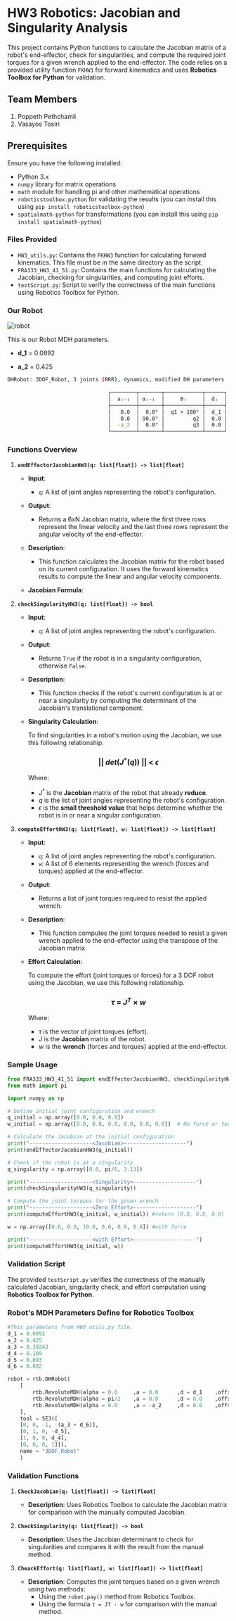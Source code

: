 # HW3 Robotics: Jacobian and Singularity Analysis

This project contains Python functions to calculate the Jacobian matrix of a robot's end-effector, check for singularities, and compute the required joint torques for a given wrench applied to the end-effector. The code relies on a provided utility function `FKHW3` for forward kinematics and uses **Robotics Toolbox for Python** for validation.

## Team Members
1. Poppeth Pethchamli
2. Vasayos Tosiri

## Prerequisites

Ensure you have the following installed:
- Python 3.x
- `numpy` library for matrix operations
- `math` module for handling pi and other mathematical operations
- `roboticstoolbox-python` for validating the results (you can install this using `pip install roboticstoolbox-python`)
- `spatialmath-python` for transformations (you can install this using `pip install spatialmath-python`)

### Files Provided
- `HW3_utils.py`: Contains the `FKHW3` function for calculating forward kinematics. This file must be in the same directory as the script.
- `FRA333_HW3_41_51.py`: Contains the main functions for calculating the Jacobian, checking for singularities, and computing joint efforts.
- `testScript.py`: Script to verify the correctness of the main functions using Robotics Toolbox for Python.

### Our Robot

![robot](pic1.png)

This is our Robot MDH parameters.
- **d_1** = 0.0892 

- **a_2** = 0.425

```bash
DHRobot: 3DOF_Robot, 3 joints (RRR), dynamics, modified DH parameters

                                ┌────────┬───────┬────────────┬──────┐
                                │  aⱼ₋₁  │ ⍺ⱼ₋₁  │     θⱼ     │  dⱼ  │
                                ├────────┼───────┼────────────┼──────┤
                                │   0.0  │  0.0° │  q1 + 180° │  d_1 │
                                │   0.0  │ 90.0° │         q2 │  0.0 │
                                │  -a_2  │  0.0° │         q3 │  0.0 │
                                └────────┴───────┴────────────┴──────┘
```

### Functions Overview

1. **`endEffectorJacobianHW3(q: list[float]) -> list[float]`**

    - **Input**: 
        - `q`: A list of joint angles representing the robot's configuration.
    - **Output**: 
        - Returns a 6xN Jacobian matrix, where the first three rows represent the linear velocity and the last three rows represent the angular velocity of the end-effector.
    
    - **Description**: 
        - This function calculates the Jacobian matrix for the robot based on its current configuration. It uses the forward kinematics results to compute the linear and angular velocity components.

    - **Jacobian Formula**:

2. **`checkSingularityHW3(q: list[float]) -> bool`**

    - **Input**: 
        - `q`: A list of joint angles representing the robot's configuration.
    - **Output**: 
        - Returns `True` if the robot is in a singularity configuration, otherwise `False`.
    
    - **Description**: 
        - This function checks if the robot's current configuration is at or near a singularity by computing the determinant of the Jacobian's translational component.

    - **Singularity Calculation**:

        To find singularities in a robot's motion using the Jacobian, we use this following relationship.

        ### $$||\ det(J^*(q))\ ||\ < \ \epsilon $$

        Where:
        - $J^*$ is the **Jacobian** matrix of the robot that already **reduce**.
        - $q$ is the list of joint angles representing the robot's configuration.
        - $\epsilon$ is the **small threshold value** that helps determine whether the robot is in or near a singular configuration.

3. **`computeEffortHW3(q: list[float], w: list[float]) -> list[float]`**

    - **Input**: 
        - `q`: A list of joint angles representing the robot's configuration.
        - `w`: A list of 6 elements representing the wrench (forces and torques) applied at the end-effector.
    - **Output**: 
        - Returns a list of joint torques required to resist the applied wrench.
    
    - **Description**: 
        - This function computes the joint torques needed to resist a given wrench applied to the end-effector using the transpose of the Jacobian matrix.  

    - **Effort Calculation**:

        To compute the effort (joint torques or forces) for a 3 DOF robot using the Jacobian, we use this following relationship.

        ### $$\tau\ =\ J^T \times w$$

        Where:
        - $\tau$ is the vector of joint torques (effort).
        - $J$ is the **Jacobian** matrix of the robot.
        - $w$ is the **wrench** (forces and torques) applied at the end-effector.

### Sample Usage

```python
from FRA333_HW3_41_51 import endEffectorJacobianHW3, checkSingularityHW3, computeEffortHW3
from math import pi

import numpy as np

# Define initial joint configuration and wrench
q_initial = np.array([0.0, 0.0, 0.0])
w_initial = np.array([0.0, 0.0, 0.0, 0.0, 0.0, 0.0])  # No force or torque applied

# Calculate the Jacobian at the initial configuration
print("--------------------<Jacobian>--------------------")
print(endEffectorJacobianHW3(q_initial))

# Check if the robot is at a singularity
q_singularity = np.array([0.0, pi/6, 3.13])

print("--------------------<Singularity>--------------------")
print(checkSingularityHW3(q_singularity))

# Compute the joint torques for the given wrench
print("--------------------<Zero Effort>--------------------")
print(computeEffortHW3(q_initial, w_initial)) #return [0.0, 0.0, 0.0]

w = np.array([0.0, 0.0, 10.0, 0.0, 0.0, 0.0]) #with force

print("--------------------<with Effort>--------------------")
print(computeEffortHW3(q_initial, w))
```

### Validation Script

The provided `testScript.py` verifies the correctness of the manually calculated Jacobian, singularity check, and effort computation using **Robotics Toolbox for Python**.
### Robot's MDH Parameters Define for **Robotics Toolbox**

```python
#This parameters from HW3_utils.py file.
d_1 = 0.0892
a_2 = 0.425
a_3 = 0.39243
d_4 = 0.109
d_5 = 0.093
d_6 = 0.082

robot = rtb.DHRobot(
    [
        rtb.RevoluteMDH(alpha = 0.0     ,a = 0.0      ,d = d_1    ,offset = pi ),
        rtb.RevoluteMDH(alpha = pi/2    ,a = 0.0      ,d = 0.0    ,offset = 0.0),
        rtb.RevoluteMDH(alpha = 0.0     ,a = -a_2     ,d = 0.0    ,offset = 0.0),
    ],
    tool = SE3([
    [0, 0, -1, -(a_3 + d_6)],
    [0, 1, 0, -d_5],
    [1, 0, 0, d_4],
    [0, 0, 0, 1]]),
    name = "3DOF_Robot"
    )
```

### Validation Functions

1. **`CheckJacobian(q: list[float]) -> list[float]`**
    - **Description**: Uses Robotics Toolbox to calculate the Jacobian matrix for comparison with the manually computed Jacobian.
    
2. **`CheckSingularity(q: list[float]) -> bool`**
    - **Description**: Uses the Jacobian determinant to check for singularities and compares it with the result from the manual method.

3. **`CheackEffort(q: list[float], w: list[float]) -> list[float]`**
    - **Description**: Computes the joint torques based on a given wrench using two methods:
        - Using the `robot.pay()` method from Robotics Toolbox.
        - Using the formula `τ = JT ⋅ w` for comparison with the manual method.
